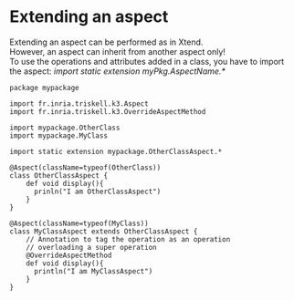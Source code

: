 # Extending an aspect

Extending an aspect can be performed as in Xtend.<br/>
However, an aspect can inherit from another aspect only!<br/>
To use the operations and attributes added in a class, you have to import the aspect:
_import static extension myPkg.AspectName.*_

```xtend
package mypackage

import fr.inria.triskell.k3.Aspect
import fr.inria.triskell.k3.OverrideAspectMethod

import mypackage.OtherClass
import mypackage.MyClass

import static extension mypackage.OtherClassAspect.*

@Aspect(className=typeof(OtherClass))
class OtherClassAspect {
    def void display(){
      prinln("I am OtherClassAspect")
    }
}

@Aspect(className=typeof(MyClass))
class MyClassAspect extends OtherClassAspect {
    // Annotation to tag the operation as an operation 
    // overloading a super operation
    @OverrideAspectMethod
    def void display(){
      println("I am MyClassAspect")
    }
}
```

